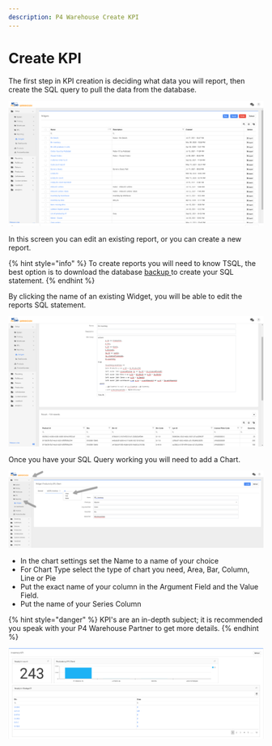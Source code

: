```yaml
---
description: P4 Warehouse Create KPI
---
```


# Create KPI

The first step in KPI creation is deciding what data you will report, then create the SQL query to pull the data from the database.

![P4 Warehouse Widget List](<../../.gitbook/assets/image (258).png>)

In this screen you can edit an existing report, or you can create a new report.

{% hint style="info" %}
To create reports you will need to know TSQL, the best option is to download the database [backup ](../../setup/reports-and-kpi/database-backups.md)to create your SQL statement.
{% endhint %}

By clicking the name of an existing Widget, you will be able to edit the reports SQL statement.

![P4 Warehouse SQL reports Querry](<../../.gitbook/assets/image (160).png>)

Once you have your SQL Query working you will need to add a Chart.

![](<../../.gitbook/assets/image (212).png>)

* In the chart settings set the Name to a name of your choice
* For Chart Type select the type of chart you need, Area, Bar, Column, Line or Pie
* Put the exact name of your column in the Argument Field and the Value Field.
* Put the name of your Series Column

{% hint style="danger" %}
KPI's are an in-depth subject; it is recommended you speak with your P4 Warehouse Partner to get more details.
{% endhint %}

![](<../../.gitbook/assets/image (59).png>)



